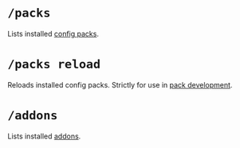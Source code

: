 # `/packs`

Lists installed [config packs](./Config-Packs).

# `/packs reload`

Reloads installed config packs. Strictly for use in [pack development](./Config-Development-Introduction).

# `/addons`

Lists installed [addons](./Community-Addons).
